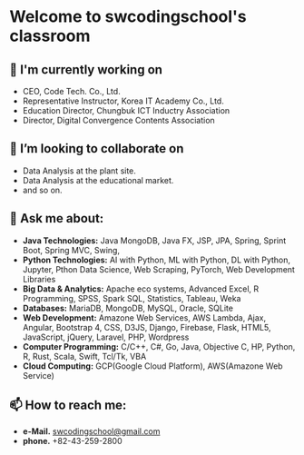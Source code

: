 # Welcome to swcodingschool's classroom

## 🔭 I'm currently working on
- CEO, Code Tech. Co., Ltd. 
- Representative Instructor, Korea IT Academy Co., Ltd. 
- Education Director, Chungbuk ICT Inductry Association
- Director, Digital Convergence Contents Association
    
## 👯 I’m looking to collaborate on
- Data Analysis at the plant site.
- Data Analysis at the educational market.
- and so on.
    
## 💬 Ask me about:
- **Java Technologies:** Java MongoDB, Java FX, JSP, JPA, Spring, Sprint Boot, Spring MVC, Swing, 
- **Python Technologies:** AI with Python, ML with Python, DL with Python, Jupyter, Pthon Data Science, Web Scraping, PyTorch, Web Development Libraries
- **Big Data & Analytics:** Apache eco systems, Advanced Excel, R Programming, SPSS, Spark SQL, Statistics, Tableau, Weka  
- **Databases:** MariaDB, MongoDB, MySQL, Oracle, SQLite   
- **Web Development:** Amazone Web Services, AWS Lambda, Ajax, Angular, Bootstrap 4, CSS, D3JS, Django, Firebase, Flask, HTML5, JavaScript, jQuery, Laravel, PHP, Wordpress
- **Computer Programming:** C/C++, C#, Go, Java, Objective C, HP, Python, R, Rust, Scala, Swift, Tcl/Tk, VBA  
- **Cloud Computing:** GCP(Google Cloud Platform), AWS(Amazone Web Service)

    
## 📫 How to reach me: 
- **e-Mail.** swcodingschool@gmail.com  
- **phone.** +82-43-259-2800  

<!--
- 🌱 I’m currently learning ...
- 👯 I’m looking to collaborate on ...
- 🤔 I’m looking for help with ...
- 💬 Ask me about ...
- 📫 How to reach me: ...
- 😄 Pronouns: ...
- ⚡ Fun fact: ...
-->
